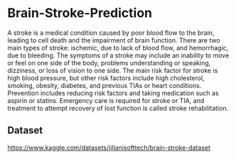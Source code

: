 # Brain-Stroke-Prediction
A stroke is a medical condition caused by poor blood flow to the brain, leading to cell death and
the impairment of brain function. There are two main types of stroke: ischemic, due to lack of
blood flow, and hemorrhagic, due to bleeding. The symptoms of a stroke may include an
inability to move or feel on one side of the body, problems understanding or speaking, dizziness,
or loss of vision to one side. The main risk factor for stroke is high blood pressure, but other risk
factors include high cholesterol, smoking, obesity, diabetes, and previous TIAs or heart
conditions. Prevention includes reducing risk factors and taking medication such as aspirin or
statins. Emergency care is required for stroke or TIA, and treatment to attempt recovery of lost
function is called stroke rehabilitation.

## Dataset
https://www.kaggle.com/datasets/jillanisofttech/brain-stroke-dataset